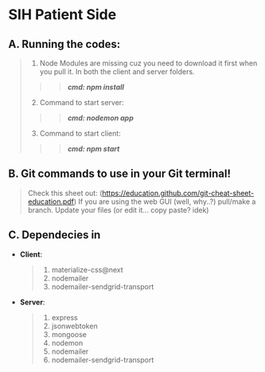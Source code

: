 # SIH Patient Side 
## A. Running the codes:
>1. Node Modules are missing cuz you need to download it first when you pull it. In both the client and server folders.
>>> ***cmd: npm install***
>2. Command to start server:
>>>***cmd: nodemon app***
>3. Command to start client:
>>>***cmd: npm start***

## B. Git commands to use in your Git terminal!
>Check this sheet out: (https://education.github.com/git-cheat-sheet-education.pdf)
>If you are using the web GUI (well, why..?) pull/make a branch. Update your files (or edit it... copy paste? idek)
## C. Dependecies in 
- **Client**:
  >1. materialize-css@next
  >2. nodemailer
  >3. nodemailer-sendgrid-transport
- **Server**:
  >1. express
  >2. jsonwebtoken
  >3. mongoose
  >4. nodemon
  >5. nodemailer
  >6. nodemailer-sendgrid-transport
  
